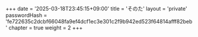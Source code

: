 +++
date = '2025-03-18T23:45:15+09:00'
title = 'そのた'
layout = 'private'
passwordHash = 'fe722635c2dcbf66048fa9ef4dcf1ec3e301c2f9b942ed523f64814afff82beb'
chapter = true
weight = 2
+++
